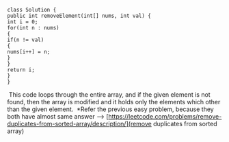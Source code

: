 ```
class Solution {
public int removeElement(int[] nums, int val) {
int i = 0;
for(int n : nums)
{
if(n != val)
{
nums[i++] = n;
}
}
return i;
}
}
```
​
This code loops through the entire array, and if the given element is not found,
then the array is modified and it holds only the elements which other than the given element.
​
*Refer the previous easy problem, because they both have almost same answer -->
[https://leetcode.com/problems/remove-duplicates-from-sorted-array/description/](remove duplicates from sorted array)